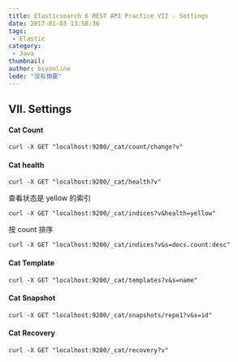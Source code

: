 ```yaml
---
title: Elasticsearch 6 REST API Practice VII - Settings
date: 2017-01-03 13:58:36
tags:
 - Elastic
category: 
 - Java
thumbnail: 
author: bsyonline
lede: "没有摘要"
---
```


## VII. Settings
#### Cat Count
```
curl -X GET "localhost:9200/_cat/count/change?v"
```
#### Cat health
```
curl -X GET "localhost:9200/_cat/health?v"
```
查看状态是 yellow 的索引
```
curl -X GET "localhost:9200/_cat/indices?v&health=yellow"
```
按 count 排序
```
curl -X GET "localhost:9200/_cat/indices?v&s=docs.count:desc"
```
#### Cat Template
```
curl -X GET "localhost:9200/_cat/templates?v&s=name"
```
#### Cat Snapshot
```
curl -X GET "localhost:9200/_cat/snapshots/repo1?v&s=id"
```
#### Cat Recovery
```
curl -X GET "localhost:9200/_cat/recovery?v"
```


